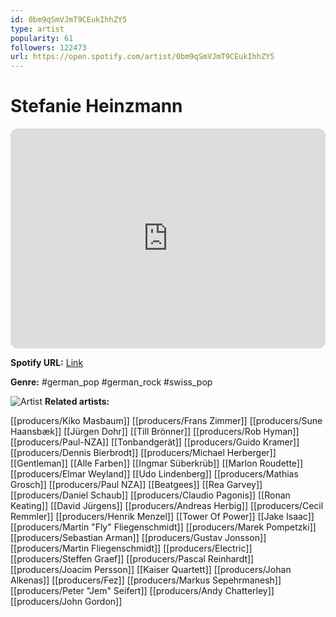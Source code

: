 ```yaml
---
id: 0bm9qSmVJmT9CEukIhhZY5
type: artist
popularity: 61
followers: 122473
url: https://open.spotify.com/artist/0bm9qSmVJmT9CEukIhhZY5
---
```

# Stefanie Heinzmann

<iframe style="border-radius:12px" src="https://open.spotify.com/embed/artist/0bm9qSmVJmT9CEukIhhZY5" width="100%" height="352" frameBorder="0" allowfullscreen="" allow="autoplay; clipboard-write; encrypted-media; fullscreen; picture-in-picture" loading="lazy"></iframe>

**Spotify URL:** [Link](https://open.spotify.com/artist/0bm9qSmVJmT9CEukIhhZY5)

**Genre:**  #german_pop #german_rock #swiss_pop

![Artist](https://i.scdn.co/image/ab6761610000e5ebda53b19fa7794da6d53e1371)
**Related artists:**

[[producers/Kiko Masbaum]]
[[producers/Frans Zimmer]]
[[producers/Sune Haansbæk]]
[[Jürgen Dohr]]
[[Till Brönner]]
[[producers/Rob Hyman]]
[[producers/Paul-NZA]]
[[Tonbandgerät]]
[[producers/Guido Kramer]]
[[producers/Dennis Bierbrodt]]
[[producers/Michael Herberger]]
[[Gentleman]]
[[Alle Farben]]
[[Ingmar Süberkrüb]]
[[Marlon Roudette]]
[[producers/Elmar Weyland]]
[[Udo Lindenberg]]
[[producers/Mathias Grosch]]
[[producers/Paul NZA]]
[[Beatgees]]
[[Rea Garvey]]
[[producers/Daniel Schaub]]
[[producers/Claudio Pagonis]]
[[Ronan Keating]]
[[David Jürgens]]
[[producers/Andreas Herbig]]
[[producers/Cecil Remmler]]
[[producers/Henrik Menzel]]
[[Tower Of Power]]
[[Jake Isaac]]
[[producers/Martin "Fly" Fliegenschmidt]]
[[producers/Marek Pompetzki]]
[[producers/Sebastian Arman]]
[[producers/Gustav Jonsson]]
[[producers/Martin Fliegenschmidt]]
[[producers/Electric]]
[[producers/Steffen Graef]]
[[producers/Pascal Reinhardt]]
[[producers/Joacim Persson]]
[[Kaiser Quartett]]
[[producers/Johan Alkenas]]
[[producers/Fez]]
[[producers/Markus Sepehrmanesh]]
[[producers/Peter "Jem" Seifert]]
[[producers/Andy Chatterley]]
[[producers/John Gordon]]
